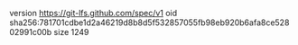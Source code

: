 version https://git-lfs.github.com/spec/v1
oid sha256:781701cdbe1d2a46219d8b8d5f532857055fb98eb920b6afa8ce52802991c00b
size 1249
